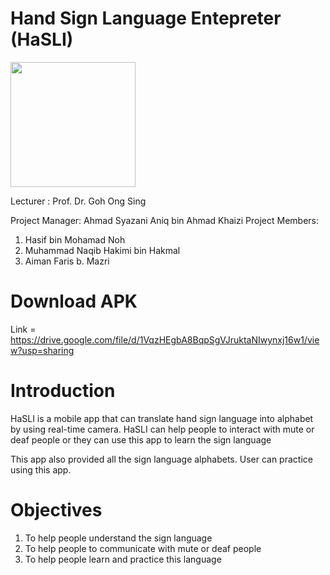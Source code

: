 # Hand Sign Language Entepreter (HaSLI)

<img src="https://user-images.githubusercontent.com/55174887/150554531-dd21514d-cdeb-4809-8835-539c7e691ee3.png" width="200" height="200" />

Lecturer : Prof. Dr. Goh Ong Sing

Project Manager: Ahmad Syazani Aniq bin Ahmad Khaizi
Project Members: 
  1) Hasif bin Mohamad Noh
  2) Muhammad Naqib Hakimi bin Hakmal
  3) Aiman Faris b. Mazri

# Download APK
Link = https://drive.google.com/file/d/1VqzHEgbA8BqpSgVJruktaNIwynxj16w1/view?usp=sharing

# Introduction

  HaSLI is a mobile app that can translate hand sign language into alphabet by using real-time camera. HaSLI can help people to interact with mute or deaf people or they can use this app to learn the sign language

  This app also provided all the sign language alphabets. User can practice using this app.
  
# Objectives

1) To help people understand the sign language
2) To help people to communicate with mute or deaf people
3) To help people learn and practice this language

